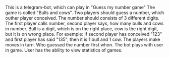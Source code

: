 This is a telegram-bot, which can play in "Guess my number game"
The game is colled "Bulls and cows". Two players should guess a number, which outher player conceived. The number should consists of 3 different digits.
The first player calls number, second player says, how many bulls and cows in number. Bull is a digit, which is on the right place, cow is the right digit, but it is on wrong place.
For exemple: if second player has conceived "123" and first player has said "135", then it is 1 bull and 1 cow.
The players make moves in turn. Who guessed the number first whon.
The bot plays with user in game. User has the ability to view statistics of games.
